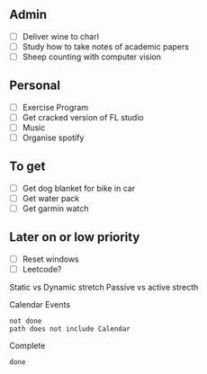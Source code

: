 ## Admin
- [ ] Deliver wine to charl
- [ ] Study how to take notes of academic papers
- [ ] Sheep counting with computer vision
## Personal
- [ ] Exercise Program
- [ ] Get cracked version of FL studio
- [ ] Music
- [ ] Organise spotify
## To get
- [ ] Get dog blanket for bike in car
- [ ] Get water pack
- [ ] Get garmin watch
## Later on or low priority
- [ ] Reset windows
- [ ] Leetcode?

Static vs Dynamic stretch
Passive vs active strecth










Calendar Events

```tasks
not done
path does not include Calendar

```

Complete
```tasks
done
```
